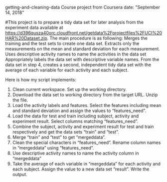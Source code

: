 getting-and-cleaning-data
Course project from Coursera
date: "September 14, 2018"
  
#This project is to prepare a tidy data set for later analysis from the experiment data available at https://d396qusza40orc.cloudfront.net/getdata%2Fprojectfiles%2FUCI%20HAR%20Dataset.zip. The main procedure is as following:
    Merges the training and the test sets to create one data set.
    Extracts only the measurements on the mean and standard deviation for each measurement.
    Uses descriptive activity names to name the activities in the data set
    Appropriately labels the data set with descriptive variable names.
    From the data set in step 4, creates a second, independent tidy data set with the average of each variable for each activity and each subject.

Here is how my script implements:

   1. Clean current workspace. Set up the working directory.
   2. Download the data set to working directory from the target URL. Unzip the file.
   3. Load the activity labels and features. Select the features including mean and standard deviation and assign the values to “features_need”.
   4. Load the data for test and train including subject, activity and experiment result. Select columns matching “features_need”.
   5. Combine the subject, activity and experiment result for test and train respectively and get the data sets “train” and “test”.
   6. Merge “train” and “test” to get “mergeddata”.
   7. Clean the special characters in “features_need”. Rename column names in “mergeddata” using “features_need”.
   8. Use descriptive activity names to name the activity column in “mergeddata”
   9. Take the average of each variable in “mergeddata” for each activity and each subject. Assign the value to a new data set “result”. Write the output.
